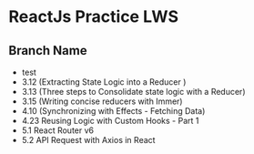 # ReactJs Practice LWS

## Branch Name
- test
- 3.12 (Extracting State Logic into a Reducer )
- 3.13 (Three steps to Consolidate state logic with a Reducer)
- 3.15 (Writing concise reducers with Immer)
- 4.10 (Synchronizing with Effects - Fetching Data)
- 4.23 Reusing Logic with Custom Hooks - Part 1
- 5.1 React Router v6
- 5.2 API Request with Axios in React